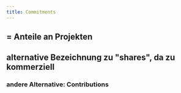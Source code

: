 ```yaml
---
title: Commitments
---
```


## = Anteile an Projekten

## alternative Bezeichnung zu "shares", da zu kommerziell
### andere Alternative: Contributions
